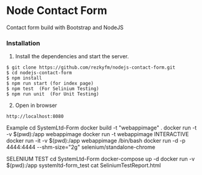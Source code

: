 # Node Contact Form
Contact form build with Bootstrap and NodeJS


### Installation
1. Install the dependencies and start the server.
```
$ git clone https://github.com/rezkyfm/nodejs-contact-form.git
$ cd nodejs-contact-form
$ npm install
$ npm run start (for index page)
$ npm test  (For Selinium Testing)
$ npm run unit  (For Unit Testing)
```
2. Open in browser
```
http://localhost:8080

```

Example 
cd SystemLtd-Form
docker build -t "webappimage" .
docker run -t -v $(pwd):/app webappimage
docker run -t  webappimage
INTERACTIVE
docker run -it -v $(pwd):/app webappimage /bin/bash
docker run -d -p 4444:4444 --shm-size="2g" selenium/standalone-chrome


SELENIUM TEST
cd SystemLtd-Form
docker-compose up -d
docker run -v $(pwd):/app systemltd-form_test
cat SeliniumTestReport.html
